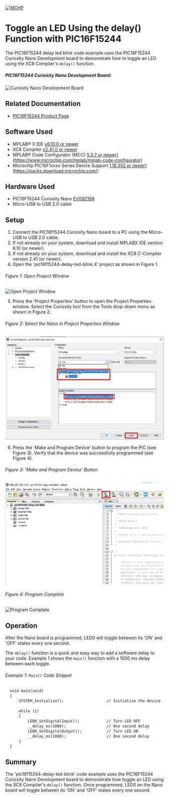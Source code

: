 <!-- Please do not change this html logo with link -->
<a href="https://www.microchip.com" rel="nofollow"><img src="images/microchip.png" alt="MCHP" width="300"/></a>

# Toggle an LED Using the delay() Function with PIC16F15244

The PIC16F15244 delay led blink code example uses the PIC16F15244 Curiosity Nano Development board to demonstrate how to toggle an LED using the XC8 Compiler's `delay()` function.

##### PIC16F15244 Curiosity Nano Development Board:
![Curiosity Nano Development Board](images/NanoHighlights.png)

## Related Documentation
- [PIC16F15244 Product Page](https://www.microchip.com/wwwproducts/en/PIC16F15244)

## Software Used

* MPLAB® X IDE [v6.10.0 or newer](https://www.microchip.com/mplab/mplab-x-ide)
* XC8 Compiler [v2.41.0 or newer](https://www.microchip.com/mplab/compilers)
* MPLAB® Code Configurator (MCC) [5.3.7 or newer](microchip.com/mplab/mplab-code-configurator)](https://www.microchip.com/mplab/mplab-code-configurator)
* Microchip PIC16F1xxxx Series Device Support [1.18.352 or newer](packs.download.microchip.com/)](https://packs.download.microchip.com/)


## Hardware Used

* PIC16F15244 Curiosity Nano [EV09Z19A](https://www.microchip.com/Developmenttools/ProductDetails/EV09Z19A)
* Micro-USB to USB 2.0 cable

## Setup
1. Connect the PIC16f15244 Curiosity Nano board to a PC using the Micro-USB to USB 2.0 cable.
2. If not already on your system, download and install MPLABX IDE version 6.10 (or newer).
3. If not already on your system, download and install the XC8 C-Compiler version 2.41 (or newer).
4. Open the 'pic16f15244-delay-led-blink.X' project as shown in Figure 1.

###### Figure 1: Open Project Window
![Open Project Window](images/OpenProject.png)

5. Press the 'Project Properites' button to open the Project Properties window. Select the Curiosity tool from the Tools drop-down menu as shown in Figure 2.

###### Figure 2: Select the Nano in Project Properties Window
![Select Tool](images/SelectTool.png)

6. Press the 'Make and Program Device' button to program the PIC (see Figure 3). Verify that the device was successfully programmed (see Figure 4).

###### Figure 3: 'Make and Program Device' Button
![Program Device Button](images/MakeAndProgramButton.png)

###### Figure 4: Program Complete
![Program Complete](images/ProgramSuccess.png)

## Operation
After the Nano board is programmed, LED0 will toggle between its 'ON' and 'OFF' states every one second.

The `delay()` function is a quick and easy way to add a software delay to your code. Example 1 shows the `main()` function with a 1000 ms delay between each toggle.

###### Example 1: `Main()` Code Snippet

      void main(void)
      {
          SYSTEM_Initialize();                   // Initialize the device

          while (1)
          {
              LED0_SetDigitalInput();            // Turn LED OFF
              __delay_ms(1000);                  // One second delay
              LED0_SetDigitalOutput();           // Turn LED ON
              __delay_ms(1000);                  // One second delay
          }
      }


## Summary
The 'pic16f15244-delay-led-blink' code example uses the PIC16F15244 Curiosity Nano Development board to demonstrate how toggle an LED using the XC8 Compiler's `delay()` function. Once programmed, LED0 on the Nano board will toggle between its 'ON' and 'OFF' states every one second.
